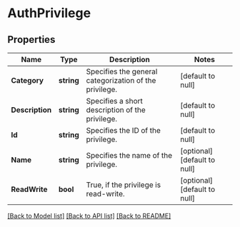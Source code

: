 # AuthPrivilege

## Properties
Name | Type | Description | Notes
------------ | ------------- | ------------- | -------------
**Category** | **string** | Specifies the general categorization of the privilege. | [default to null]
**Description** | **string** | Specifies a short description of the privilege. | [default to null]
**Id** | **string** | Specifies the ID of the privilege. | [default to null]
**Name** | **string** | Specifies the name of the privilege. | [optional] [default to null]
**ReadWrite** | **bool** | True, if the privilege is read-write. | [optional] [default to null]

[[Back to Model list]](../README.md#documentation-for-models) [[Back to API list]](../README.md#documentation-for-api-endpoints) [[Back to README]](../README.md)


